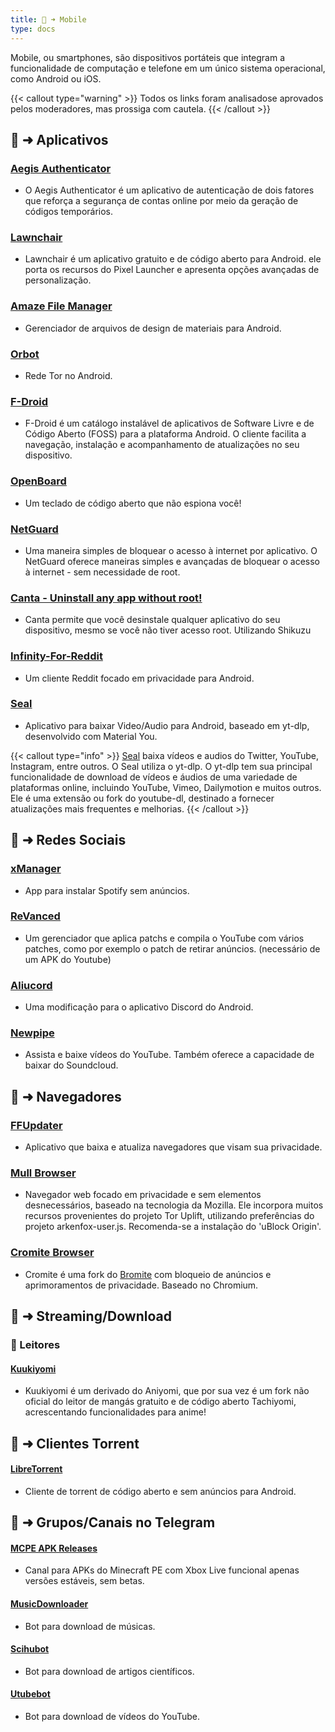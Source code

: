 ```yaml
---
title: 📱 ➜ Mobile
type: docs
---
```

Mobile, ou smartphones, são dispositivos portáteis que integram a funcionalidade de computação e telefone em um único sistema operacional, como Android ou iOS.

{{< callout type="warning" >}}
Todos os links foram analisados ​​e aprovados pelos moderadores, mas prossiga com cautela.
{{< /callout >}}

## 📑 ➜ Aplicativos

### [Aegis Authenticator](https://getaegis.app/)
- O Aegis Authenticator é um aplicativo de autenticação de dois fatores que reforça a segurança de contas online por meio da geração de códigos temporários.

### [Lawnchair](https://github.com/LawnchairLauncher/lawnchair)
- Lawnchair é um aplicativo gratuito e de código aberto para Android. ele porta os recursos do Pixel Launcher e apresenta opções avançadas de personalização.

### [Amaze File Manager](https://github.com/TeamAmaze/AmazeFileManager)
- Gerenciador de arquivos de design de materiais para Android.

### [Orbot](https://github.com/guardianproject/orbot)
- Rede Tor no Android.

### [F-Droid](https://f-droid.org/)
- F-Droid é um catálogo instalável de aplicativos de Software Livre e de Código Aberto (FOSS) para a plataforma Android. O cliente facilita a navegação, instalação e acompanhamento de atualizações no seu dispositivo.

### [OpenBoard](https://f-droid.org/packages/org.dslul.openboard.inputmethod.latin/)
- Um teclado de código aberto que não espiona você!

### [NetGuard](https://f-droid.org/packages/eu.faircode.netguard/)
- Uma maneira simples de bloquear o acesso à internet por aplicativo. O NetGuard oferece maneiras simples e avançadas de bloquear o acesso à internet - sem necessidade de root.

### [Canta - Uninstall any app without root!](https://f-droid.org/en/packages/org.samo_lego.canta/)
- Canta permite que você desinstale qualquer aplicativo do seu dispositivo, mesmo se você não tiver acesso root. Utilizando Shikuzu

### [Infinity-For-Reddit](https://github.com/Docile-Alligator/Infinity-For-Reddit)
- Um cliente Reddit focado em privacidade para Android.

### [Seal](https://github.com/JunkFood02/Seal)
- Aplicativo para baixar Video/Audio para Android, baseado em yt-dlp, desenvolvido com Material You.

{{< callout type="info" >}}
[Seal](https://github.com/JunkFood02/Seal) baixa vídeos e audios do Twitter, YouTube, Instagram, entre outros. O Seal utiliza o yt-dlp. O yt-dlp tem sua principal funcionalidade de download de vídeos e áudios de uma variedade de plataformas online, incluindo YouTube, Vimeo, Dailymotion e muitos outros. Ele é uma extensão ou fork do youtube-dl, destinado a fornecer atualizações mais frequentes e melhorias.
{{< /callout >}}

## 📑 ➜ Redes Sociais

### [xManager](https://github.com/Team-xManager/xManager) 
- App para instalar Spotify sem anúncios.

### [ReVanced](https://revanced.app) 
- Um gerenciador que aplica patchs e compila o YouTube com vários patches, como por exemplo o patch de retirar anúncios. (necessário de um APK do Youtube)

### [Aliucord](https://github.com/Aliucord/Aliucord)
- Uma modificação para o aplicativo Discord do Android.

### [Newpipe](https://newpipe.schabi.org/)
- Assista e baixe vídeos do YouTube. Também oferece a capacidade de baixar do Soundcloud.

## 📑 ➜ Navegadores

### [FFUpdater](https://github.com/Tobi823/ffupdater)
- Aplicativo que baixa e atualiza navegadores que visam sua privacidade.

### [Mull Browser](https://f-droid.org/packages/us.spotco.fennec_dos/)
- Navegador web focado em privacidade e sem elementos desnecessários, baseado na tecnologia da Mozilla. Ele incorpora muitos recursos provenientes do projeto Tor Uplift, utilizando preferências do projeto arkenfox-user.js. Recomenda-se a instalação do 'uBlock Origin'.

### [Cromite Browser](https://github.com/uazo/cromite)
- Cromite é uma fork do [Bromite](https://github.com/bromite/bromite) com bloqueio de anúncios e aprimoramentos de privacidade. Baseado no Chromium.

## 📑 ➜ Streaming/Download

### 🔗 Leitores

#### [Kuukiyomi](https://github.com/LuftVerbot/kuukiyomi)
- Kuukiyomi é um derivado do Aniyomi, que por sua vez é um fork não oficial do leitor de mangás gratuito e de código aberto Tachiyomi, acrescentando funcionalidades para anime!

## 📑 ➜ Clientes Torrent

#### [LibreTorrent](https://f-droid.org/packages/org.proninyaroslav.libretorrent/)
- Cliente de torrent de código aberto e sem anúncios para Android.

## 📣 ➜ Grupos/Canais no Telegram

#### [MCPE APK Releases](https://t.me/mcperelease)
- Canal para APKs do Minecraft PE com Xbox Live funcional apenas versões estáveis, sem betas.
#### [MusicDownloader](https://t.me/MusicDownloaderRobot)
- Bot para download de músicas.
#### [Scihubot](https://t.me/scihubot)
- Bot para download de artigos científicos.
#### [Utubebot](https://t.me/utubebot)
- Bot para download de vídeos do YouTube.